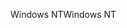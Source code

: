 <span data-ttu-id="f11c1-101">Windows NT</span><span class="sxs-lookup"><span data-stu-id="f11c1-101">Windows NT</span></span>